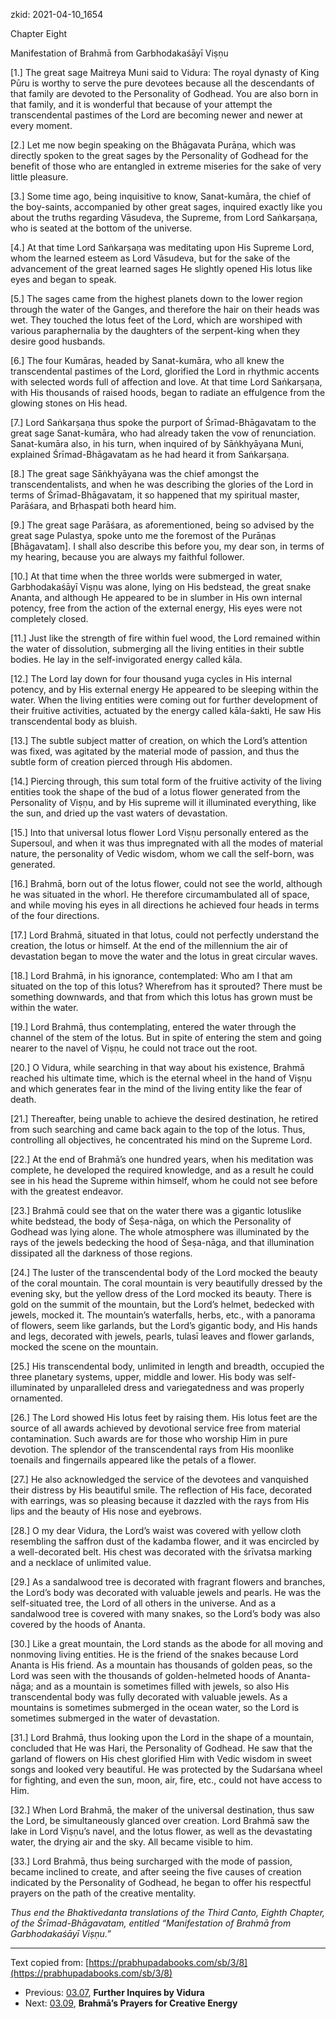 zkid: 2021-04-10_1654

Chapter Eight

Manifestation of Brahmā from Garbhodakaśāyī Viṣṇu

[1.] The great sage Maitreya Muni said to Vidura: The royal dynasty of King Pūru is worthy to serve the pure devotees because all the descendants of that family are devoted to the Personality of Godhead. You are also born in that family, and it is wonderful that because of your attempt the transcendental pastimes of the Lord are becoming newer and newer at every moment.

[2.] Let me now begin speaking on the Bhāgavata Purāṇa, which was directly spoken to the great sages by the Personality of Godhead for the benefit of those who are entangled in extreme miseries for the sake of very little pleasure.

[3.] Some time ago, being inquisitive to know, Sanat-kumāra, the chief of the boy-saints, accompanied by other great sages, inquired exactly like you about the truths regarding Vāsudeva, the Supreme, from Lord Saṅkarṣaṇa, who is seated at the bottom of the universe.

[4.] At that time Lord Saṅkarṣaṇa was meditating upon His Supreme Lord, whom the learned esteem as Lord Vāsudeva, but for the sake of the advancement of the great learned sages He slightly opened His lotus like eyes and began to speak.

[5.] The sages came from the highest planets down to the lower region through the water of the Ganges, and therefore the hair on their heads was wet. They touched the lotus feet of the Lord, which are worshiped with various paraphernalia by the daughters of the serpent-king when they desire good husbands.

[6.] The four Kumāras, headed by Sanat-kumāra, who all knew the transcendental pastimes of the Lord, glorified the Lord in rhythmic accents with selected words full of affection and love. At that time Lord Saṅkarṣaṇa, with His thousands of raised hoods, began to radiate an effulgence from the glowing stones on His head.

[7.] Lord Saṅkarṣaṇa thus spoke the purport of Śrīmad-Bhāgavatam to the great sage Sanat-kumāra, who had already taken the vow of renunciation. Sanat-kumāra also, in his turn, when inquired of by Sāṅkhyāyana Muni, explained Śrīmad-Bhāgavatam as he had heard it from Saṅkarṣaṇa.

[8.] The great sage Sāṅkhyāyana was the chief amongst the transcendentalists, and when he was describing the glories of the Lord in terms of Śrīmad-Bhāgavatam, it so happened that my spiritual master, Parāśara, and Bṛhaspati both heard him.

[9.] The great sage Parāśara, as aforementioned, being so advised by the great sage Pulastya, spoke unto me the foremost of the Purāṇas \[Bhāgavatam\]. I shall also describe this before you, my dear son, in terms of my hearing, because you are always my faithful follower.

[10.] At that time when the three worlds were submerged in water, Garbhodakaśāyī Viṣṇu was alone, lying on His bedstead, the great snake Ananta, and although He appeared to be in slumber in His own internal potency, free from the action of the external energy, His eyes were not completely closed.

[11.] Just like the strength of fire within fuel wood, the Lord remained within the water of dissolution, submerging all the living entities in their subtle bodies. He lay in the self-invigorated energy called kāla.

[12.] The Lord lay down for four thousand yuga cycles in His internal potency, and by His external energy He appeared to be sleeping within the water. When the living entities were coming out for further development of their fruitive activities, actuated by the energy called kāla-śakti, He saw His transcendental body as bluish.

[13.] The subtle subject matter of creation, on which the Lord’s attention was fixed, was agitated by the material mode of passion, and thus the subtle form of creation pierced through His abdomen.

[14.] Piercing through, this sum total form of the fruitive activity of the living entities took the shape of the bud of a lotus flower generated from the Personality of Viṣṇu, and by His supreme will it illuminated everything, like the sun, and dried up the vast waters of devastation.

[15.] Into that universal lotus flower Lord Viṣṇu personally entered as the Supersoul, and when it was thus impregnated with all the modes of material nature, the personality of Vedic wisdom, whom we call the self-born, was generated.

[16.] Brahmā, born out of the lotus flower, could not see the world, although he was situated in the whorl. He therefore circumambulated all of space, and while moving his eyes in all directions he achieved four heads in terms of the four directions.

[17.] Lord Brahmā, situated in that lotus, could not perfectly understand the creation, the lotus or himself. At the end of the millennium the air of devastation began to move the water and the lotus in great circular waves.

[18.] Lord Brahmā, in his ignorance, contemplated: Who am I that am situated on the top of this lotus? Wherefrom has it sprouted? There must be something downwards, and that from which this lotus has grown must be within the water.

[19.] Lord Brahmā, thus contemplating, entered the water through the channel of the stem of the lotus. But in spite of entering the stem and going nearer to the navel of Viṣṇu, he could not trace out the root.

[20.] O Vidura, while searching in that way about his existence, Brahmā reached his ultimate time, which is the eternal wheel in the hand of Viṣṇu and which generates fear in the mind of the living entity like the fear of death.

[21.] Thereafter, being unable to achieve the desired destination, he retired from such searching and came back again to the top of the lotus. Thus, controlling all objectives, he concentrated his mind on the Supreme Lord.

[22.] At the end of Brahmā’s one hundred years, when his meditation was complete, he developed the required knowledge, and as a result he could see in his head the Supreme within himself, whom he could not see before with the greatest endeavor.

[23.] Brahmā could see that on the water there was a gigantic lotuslike white bedstead, the body of Śeṣa-nāga, on which the Personality of Godhead was lying alone. The whole atmosphere was illuminated by the rays of the jewels bedecking the hood of Śeṣa-nāga, and that illumination dissipated all the darkness of those regions.

[24.] The luster of the transcendental body of the Lord mocked the beauty of the coral mountain. The coral mountain is very beautifully dressed by the evening sky, but the yellow dress of the Lord mocked its beauty. There is gold on the summit of the mountain, but the Lord’s helmet, bedecked with jewels, mocked it. The mountain’s waterfalls, herbs, etc., with a panorama of flowers, seem like garlands, but the Lord’s gigantic body, and His hands and legs, decorated with jewels, pearls, tulasī leaves and flower garlands, mocked the scene on the mountain.

[25.] His transcendental body, unlimited in length and breadth, occupied the three planetary systems, upper, middle and lower. His body was self-illuminated by unparalleled dress and variegatedness and was properly ornamented.

[26.] The Lord showed His lotus feet by raising them. His lotus feet are the source of all awards achieved by devotional service free from material contamination. Such awards are for those who worship Him in pure devotion. The splendor of the transcendental rays from His moonlike toenails and fingernails appeared like the petals of a flower.

[27.] He also acknowledged the service of the devotees and vanquished their distress by His beautiful smile. The reflection of His face, decorated with earrings, was so pleasing because it dazzled with the rays from His lips and the beauty of His nose and eyebrows.

[28.] O my dear Vidura, the Lord’s waist was covered with yellow cloth resembling the saffron dust of the kadamba flower, and it was encircled by a well-decorated belt. His chest was decorated with the śrīvatsa marking and a necklace of unlimited value.

[29.] As a sandalwood tree is decorated with fragrant flowers and branches, the Lord’s body was decorated with valuable jewels and pearls. He was the self-situated tree, the Lord of all others in the universe. And as a sandalwood tree is covered with many snakes, so the Lord’s body was also covered by the hoods of Ananta.

[30.] Like a great mountain, the Lord stands as the abode for all moving and nonmoving living entities. He is the friend of the snakes because Lord Ananta is His friend. As a mountain has thousands of golden peas, so the Lord was seen with the thousands of golden-helmeted hoods of Ananta-nāga; and as a mountain is sometimes filled with jewels, so also His transcendental body was fully decorated with valuable jewels. As a mountains is sometimes submerged in the ocean water, so the Lord is sometimes submerged in the water of devastation.

[31.] Lord Brahmā, thus looking upon the Lord in the shape of a mountain, concluded that He was Hari, the Personality of Godhead. He saw that the garland of flowers on His chest glorified Him with Vedic wisdom in sweet songs and looked very beautiful. He was protected by the Sudarśana wheel for fighting, and even the sun, moon, air, fire, etc., could not have access to Him.

[32.] When Lord Brahmā, the maker of the universal destination, thus saw the Lord, be simultaneously glanced over creation. Lord Brahmā saw the lake in Lord Viṣṇu’s navel, and the lotus flower, as well as the devastating water, the drying air and the sky. All became visible to him.

[33.] Lord Brahmā, thus being surcharged with the mode of passion, became inclined to create, and after seeing the five causes of creation indicated by the Personality of Godhead, he began to offer his respectful prayers on the path of the creative mentality.

_Thus end the Bhaktivedanta translations of the Third Canto, Eighth Chapter, of the Śrīmad-Bhāgavatam, entitled “Manifestation of Brahmā from Garbhodakaśāyī Viṣṇu.”_

---

Text copied from: [https://prabhupadabooks.com/sb/3/8](https://prabhupadabooks.com/sb/3/8)

- Previous: [03.07](03.07-t.html), **Further Inquires by Vidura**
- Next: [03.09](03.09-t.html), **Brahmā’s Prayers for Creative Energy**